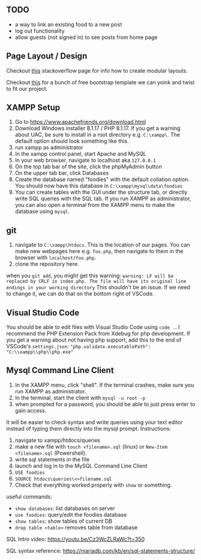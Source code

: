 ## TODO
- a way to link an existing food to a new post
- log out functionality
- allow guests (not signed in) to see posts from home page

## Page Layout / Design
Checkout [this](https://stackoverflow.com/questions/6483234/php-file-layout-design) stackoverflow page for info how to create modular layouts.

Checkout [this](https://mdbootstrap.com/docs/standard/getting-started/installation/) for a bunch of free bootstrap template we can yoink and twist to fit our project.

## XAMPP Setup
1. Go to https://www.apachefriends.org/download.html
2. Download Windows installer 8.1.17 / PHP 8.1.17.
If you get a warning about UAC, be sure to install in a root directory e.g.
`C:\xampp\`. The default option should look something like this.
3. run xampp as administrator
4. In the xampp control panel, start Apache and MySQL
5. In your web browser, navigate to localhost aka `127.0.0.1`
6. On the top tab bar of the site, click the phpMyAdmin button
7. On the upper tab bar, click Databases
8. Create the database named "foodies" with the default collation option.
You should now have this database in `C:\xampp\mysql\data\foodies`
9. You can create tables with the GUI under the structure tab, or directly write
 SQL queries with the SQL tab. If you run XAMPP as administrator, you can also open a terminal from the XAMPP menu to make the database using `mysql`.

## git
1. navigate to `C:\xampp\htdocs`. This is the location of our pages. You can make new webpages here e.g. `foo.php`, then navigate to them in the browser with `localhost/foo.php`.
2. clone the repository here.

when you `git add`, you might get this warning:
`warning: LF will be replaced by CRLF in index.php.
The file will have its original line endings in your working directory`
This shouldn't be an issue. If we need to change it, we can do that on the bottom right of VSCode.

## Visual Studio Code
You should be able to edit files with Visual Studio Code using `code .`.
I recommend the PHP Extension Pack from Xdebug for php development.
If you get a warning about not having php support, add this to the end of VSCode's `settings.json`:
`"php.validate.executablePath": "C:\\xampp\\php\\php.exe"`

## Mysql Command Line Client
1. In the XAMPP menu, click "shell". If the terminal crashes, make sure you run XAMPP as administrator.
2. In the terminal, start the client with `mysql -u root -p`
3. when prompted for a password, you should be able to just press enter to gain access.

It will be easier to check syntax and write queries using your text editor instead
of typing them directly into the mysql prompt. Instructions:

1. navigate to xampp/htdocs/queries
2. make a new file with `touch <filename>.sql` (linux) or `New-Item <filename>.sql` (Powershell).
3. write sql statements in the file
4. launch and log in to the MySQL Command Line Client
5. `USE foodies`
6. `SOURCE htdocs\queries\<>filename.sql`
7. Check that everything worked properly with `show` or something.

useful commands:
- `show databases`: list databases on server
- `use foodies`: query/edit the foodies database
- `show tables`: show tables of current DB
- `drop table <table>` removes table from database

SQL Intro video: https://youtu.be/Cz3WcZLRaWc?t=350

SQL syntax reference: https://mariadb.com/kb/en/sql-statements-structure/
